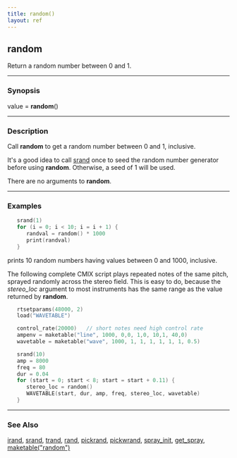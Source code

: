 ```yaml
---
title: random()
layout: ref
---
```


## random

Return a random number between 0 and 1.

-----

### Synopsis

value = **random**()

-----

### Description

Call **random** to get a random number between 0 and 1, inclusive.

It's a good idea to call [srand](srand.html) once to seed the random
number generator before using **random**. Otherwise, a seed of 1 will be
used.

There are no arguments to **random**.

-----

### Examples

```cpp
   srand(1)
   for (i = 0; i < 10; i = i + 1) {
      randval = random() * 1000
      print(randval)
   }
```

prints 10 random numbers having values between 0 and 1000, inclusive.

The following complete CMIX script plays repeated notes of the same
pitch, sprayed randomly across the stereo field. This is easy to do,
because the *stereo\_loc* argument to most instruments has the same
range as the value returned by **random**.

```cpp
   rtsetparams(48000, 2)
   load("WAVETABLE")

   control_rate(20000)   // short notes need high control rate
   ampenv = maketable("line", 1000, 0,0, 1,0, 10,1, 40,0)
   wavetable = maketable("wave", 1000, 1, 1, 1, 1, 1, 1, 0.5)

   srand(10)
   amp = 8000
   freq = 80
   dur = 0.04
   for (start = 0; start < 8; start = start + 0.11) {
      stereo_loc = random()
      WAVETABLE(start, dur, amp, freq, stereo_loc, wavetable)
   }
```

-----

### See Also

[irand](irand.html), [srand](srand.html), [trand](trand.html),
[rand](rand.html), [pickrand](pickrand.html),
[pickwrand](pickwrand.html), [spray\_init](spray_init.html),
[get\_spray](get_spray.html),
[maketable("random")](maketable.html#random)
